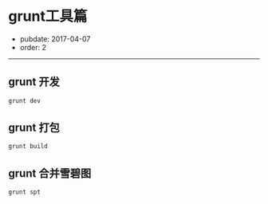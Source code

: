 # grunt工具篇

- pubdate: 2017-04-07
- order: 2

---

## grunt 开发

```html
grunt dev
```

## grunt 打包

```html
grunt build
```

## grunt 合并雪碧图                                                                                                                                                                                                                                                                                                                                                                                                                                                                                                                                                                                                                                                                                                                                                                                                                                                                                                                                                                                                                                                                                                                                          

```html
grunt spt
```